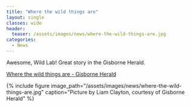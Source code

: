 ```yaml
---
title: "Where the wild things are"
layout: single
classes: wide
header:
  teaser: /assets/images/news/where-the-wild-things-are.jpg
categories:
  - News
---
```


Awesome, Wild Lab! Great story in the Gisborne Herald.

[Where the wild things are - Gisborne Herald](http://gisborneherald.co.nz/localnews/4195342-135/where-the-wild-things-are)

{% include figure image_path="/assets/images/news/where-the-wild-things-are.jpg" caption="Picture by Liam Clayton, courtesy of Gisborne Herald" %}